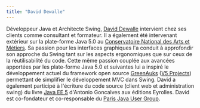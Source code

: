 ```yaml
---
title: "David Dewalle"
---
```


Développeur Java et Architecte Swing, [David
Dewalle](https://www.linkedin.com/in/ddewalle) intervient chez ses
clients comme consultant et formateur. Il a également été intervenant
extérieur sur la plate-forme Java 5.0 au [Conservatoire National des
Arts et Métiers](http://www.cnam.fr/). Sa passion pour les interfaces
graphiques l'a conduit à approfondir son approche du Swing tant sur les
aspects ergonomiques que sur ceux de la réutilisabilité du code. Cette
même passion couplée aux avancées apportées par les plate-forme Java 5.0
et suivantes lui a inspiré le développement actuel du framework open
source [GreenAuks](http://www.greenauks.org/) ([V5
Projects](http://www.v5projects.org/)) permettant de simplifier le
développement MVC dans Swing. David a également participé à l'écriture
du code source (client web et administration swing) du livre [Java EE
5](http://www.antoniogoncalves.org/xwiki/bin/view/Book/JavaEE5Fr)
d'Antonio Goncalves aux éditions Eyrolles. David est co-fondateur et
co-responsable du [Paris Java User Group](https://www.parisjug.org/).

